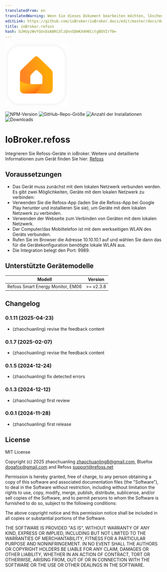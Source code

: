 ```yaml
---
translatedFrom: en
translatedWarning: Wenn Sie dieses Dokument bearbeiten möchten, löschen Sie bitte das Feld "translationsFrom". Andernfalls wird dieses Dokument automatisch erneut übersetzt
editLink: https://github.com/ioBroker/ioBroker.docs/edit/master/docs/de/adapterref/iobroker.refoss/README.md
title: ioBroker.refoss
hash: bJHUyzWvYGUvEoA8KCdlzQnnSDmKX4H6CctgBOVIrf0=
---
```

![Logo](../../../en/adapterref/iobroker.refoss/admin/refoss.png)

![NPM-Version](https://img.shields.io/npm/v/iobroker.refoss.svg)
![GitHub-Repo-Größe](https://img.shields.io/github/repo-size/Refoss/ioBroker.refoss?logo=github&style=flat-square)
![Anzahl der Installationen](https://iobroker.live/badges/refoss-installed.svg)
![Downloads](https://img.shields.io/npm/dm/iobroker.refoss.svg)

# IoBroker.refoss
Integrieren Sie Refoss-Geräte in ioBroker.
Weitere und detaillierte Informationen zum Gerät finden Sie hier: [Refoss](https://www.amazon.de/dp/B0D3PY4RVZ)

## Voraussetzungen
- Das Gerät muss zunächst mit dem lokalen Netzwerk verbunden werden. Es gibt zwei Möglichkeiten, Geräte mit dem lokalen Netzwerk zu verbinden:
- Verwenden Sie die Refoss-App (laden Sie die Refoss-App bei Google Play herunter und installieren Sie sie), um Geräte mit dem lokalen Netzwerk zu verbinden.
- Verwenden der Webseite zum Verbinden von Geräten mit dem lokalen Netzwerk.
- Der Computer/das Mobiltelefon ist mit dem werkseitigen WLAN des Geräts verbunden.
- Rufen Sie im Browser die Adresse 10.10.10.1 auf und wählen Sie dann das für die Gerätekonfiguration benötigte lokale WLAN aus.
- Die Integration belegt den Port: 9989.

## Unterstützte Gerätemodelle
| Modell | Version |
| --------------------------------- | --------- |
| Refoss Smart Energy Monitor, EM06 | >= v2.3.8 |

## Changelog

### 0.1.11 (2025-04-23)

- (zhaochuanling) revise the feedback content

### 0.1.7 (2025-02-07)

- (zhaochuanling) revise the feedback content

### 0.1.5 (2024-12-24)

- (zhaochuanling) fix detected errors

### 0.1.3 (2024-12-12)

- (zhaochuanling) first review

### 0.0.1 (2024-11-28)

- (zhaochuanling) first release

## License

MIT License

Copyright (c) 2025 zhaochuanling zhaochuanling8@gmail.com,
Bluefox dogafox@gmail.com and
Refoss support@refoss.net

Permission is hereby granted, free of charge, to any person obtaining a copy
of this software and associated documentation files (the "Software"), to deal
in the Software without restriction, including without limitation the rights
to use, copy, modify, merge, publish, distribute, sublicense, and/or sell
copies of the Software, and to permit persons to whom the Software is
furnished to do so, subject to the following conditions:

The above copyright notice and this permission notice shall be included in all
copies or substantial portions of the Software.

THE SOFTWARE IS PROVIDED "AS IS", WITHOUT WARRANTY OF ANY KIND, EXPRESS OR
IMPLIED, INCLUDING BUT NOT LIMITED TO THE WARRANTIES OF MERCHANTABILITY,
FITNESS FOR A PARTICULAR PURPOSE AND NONINFRINGEMENT. IN NO EVENT SHALL THE
AUTHORS OR COPYRIGHT HOLDERS BE LIABLE FOR ANY CLAIM, DAMAGES OR OTHER
LIABILITY, WHETHER IN AN ACTION OF CONTRACT, TORT OR OTHERWISE, ARISING FROM,
OUT OF OR IN CONNECTION WITH THE SOFTWARE OR THE USE OR OTHER DEALINGS IN THE
SOFTWARE.